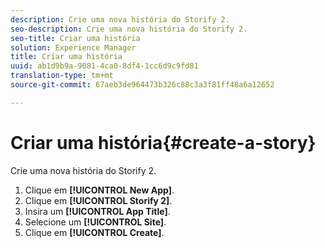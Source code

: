 ```yaml
---
description: Crie uma nova história do Storify 2.
seo-description: Crie uma nova história do Storify 2.
seo-title: Criar uma história
solution: Experience Manager
title: Criar uma história
uuid: ab1d9b9a-9081-4ca0-8df4-1cc6d9c9fd81
translation-type: tm+mt
source-git-commit: 67aeb3de964473b326c88c3a3f81ff48a6a12652

---
```



# Criar uma história{#create-a-story}

Crie uma nova história do Storify 2.

1. Clique em **[!UICONTROL New App]**.
1. Clique em **[!UICONTROL Storify 2]**.
1. Insira um **[!UICONTROL App Title]**.
1. Selecione um **[!UICONTROL Site]**.
1. Clique em **[!UICONTROL Create]**.
